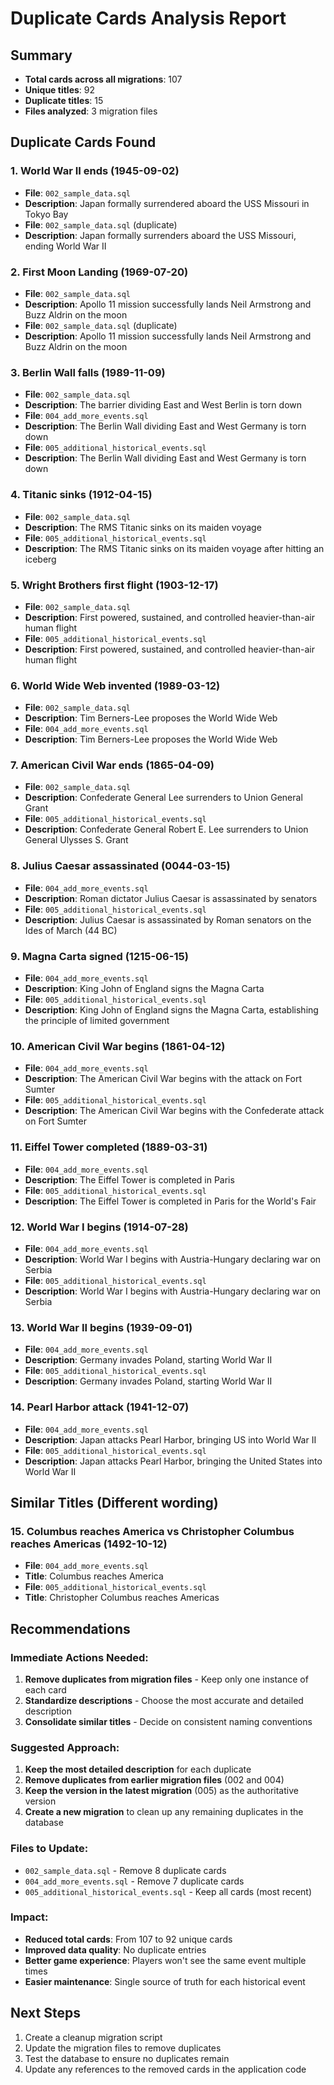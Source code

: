 # Duplicate Cards Analysis Report

## Summary
- **Total cards across all migrations**: 107
- **Unique titles**: 92
- **Duplicate titles**: 15
- **Files analyzed**: 3 migration files

## Duplicate Cards Found

### 1. World War II ends (1945-09-02)
- **File**: `002_sample_data.sql`
- **Description**: Japan formally surrendered aboard the USS Missouri in Tokyo Bay
- **File**: `002_sample_data.sql` (duplicate)
- **Description**: Japan formally surrenders aboard the USS Missouri, ending World War II

### 2. First Moon Landing (1969-07-20)
- **File**: `002_sample_data.sql`
- **Description**: Apollo 11 mission successfully lands Neil Armstrong and Buzz Aldrin on the moon
- **File**: `002_sample_data.sql` (duplicate)
- **Description**: Apollo 11 mission successfully lands Neil Armstrong and Buzz Aldrin on the moon

### 3. Berlin Wall falls (1989-11-09)
- **File**: `002_sample_data.sql`
- **Description**: The barrier dividing East and West Berlin is torn down
- **File**: `004_add_more_events.sql`
- **Description**: The Berlin Wall dividing East and West Germany is torn down
- **File**: `005_additional_historical_events.sql`
- **Description**: The Berlin Wall dividing East and West Germany is torn down

### 4. Titanic sinks (1912-04-15)
- **File**: `002_sample_data.sql`
- **Description**: The RMS Titanic sinks on its maiden voyage
- **File**: `005_additional_historical_events.sql`
- **Description**: The RMS Titanic sinks on its maiden voyage after hitting an iceberg

### 5. Wright Brothers first flight (1903-12-17)
- **File**: `002_sample_data.sql`
- **Description**: First powered, sustained, and controlled heavier-than-air human flight
- **File**: `005_additional_historical_events.sql`
- **Description**: First powered, sustained, and controlled heavier-than-air human flight

### 6. World Wide Web invented (1989-03-12)
- **File**: `002_sample_data.sql`
- **Description**: Tim Berners-Lee proposes the World Wide Web
- **File**: `004_add_more_events.sql`
- **Description**: Tim Berners-Lee proposes the World Wide Web

### 7. American Civil War ends (1865-04-09)
- **File**: `002_sample_data.sql`
- **Description**: Confederate General Lee surrenders to Union General Grant
- **File**: `005_additional_historical_events.sql`
- **Description**: Confederate General Robert E. Lee surrenders to Union General Ulysses S. Grant

### 8. Julius Caesar assassinated (0044-03-15)
- **File**: `004_add_more_events.sql`
- **Description**: Roman dictator Julius Caesar is assassinated by senators
- **File**: `005_additional_historical_events.sql`
- **Description**: Julius Caesar is assassinated by Roman senators on the Ides of March (44 BC)

### 9. Magna Carta signed (1215-06-15)
- **File**: `004_add_more_events.sql`
- **Description**: King John of England signs the Magna Carta
- **File**: `005_additional_historical_events.sql`
- **Description**: King John of England signs the Magna Carta, establishing the principle of limited government

### 10. American Civil War begins (1861-04-12)
- **File**: `004_add_more_events.sql`
- **Description**: The American Civil War begins with the attack on Fort Sumter
- **File**: `005_additional_historical_events.sql`
- **Description**: The American Civil War begins with the Confederate attack on Fort Sumter

### 11. Eiffel Tower completed (1889-03-31)
- **File**: `004_add_more_events.sql`
- **Description**: The Eiffel Tower is completed in Paris
- **File**: `005_additional_historical_events.sql`
- **Description**: The Eiffel Tower is completed in Paris for the World's Fair

### 12. World War I begins (1914-07-28)
- **File**: `004_add_more_events.sql`
- **Description**: World War I begins with Austria-Hungary declaring war on Serbia
- **File**: `005_additional_historical_events.sql`
- **Description**: World War I begins with Austria-Hungary declaring war on Serbia

### 13. World War II begins (1939-09-01)
- **File**: `004_add_more_events.sql`
- **Description**: Germany invades Poland, starting World War II
- **File**: `005_additional_historical_events.sql`
- **Description**: Germany invades Poland, starting World War II

### 14. Pearl Harbor attack (1941-12-07)
- **File**: `004_add_more_events.sql`
- **Description**: Japan attacks Pearl Harbor, bringing US into World War II
- **File**: `005_additional_historical_events.sql`
- **Description**: Japan attacks Pearl Harbor, bringing the United States into World War II

## Similar Titles (Different wording)

### 15. Columbus reaches America vs Christopher Columbus reaches Americas (1492-10-12)
- **File**: `004_add_more_events.sql`
- **Title**: Columbus reaches America
- **File**: `005_additional_historical_events.sql`
- **Title**: Christopher Columbus reaches Americas

## Recommendations

### Immediate Actions Needed:
1. **Remove duplicates from migration files** - Keep only one instance of each card
2. **Standardize descriptions** - Choose the most accurate and detailed description
3. **Consolidate similar titles** - Decide on consistent naming conventions

### Suggested Approach:
1. **Keep the most detailed description** for each duplicate
2. **Remove duplicates from earlier migration files** (002 and 004)
3. **Keep the version in the latest migration** (005) as the authoritative version
4. **Create a new migration** to clean up any remaining duplicates in the database

### Files to Update:
- `002_sample_data.sql` - Remove 8 duplicate cards
- `004_add_more_events.sql` - Remove 7 duplicate cards
- `005_additional_historical_events.sql` - Keep all cards (most recent)

### Impact:
- **Reduced total cards**: From 107 to 92 unique cards
- **Improved data quality**: No duplicate entries
- **Better game experience**: Players won't see the same event multiple times
- **Easier maintenance**: Single source of truth for each historical event

## Next Steps
1. Create a cleanup migration script
2. Update the migration files to remove duplicates
3. Test the database to ensure no duplicates remain
4. Update any references to the removed cards in the application code 